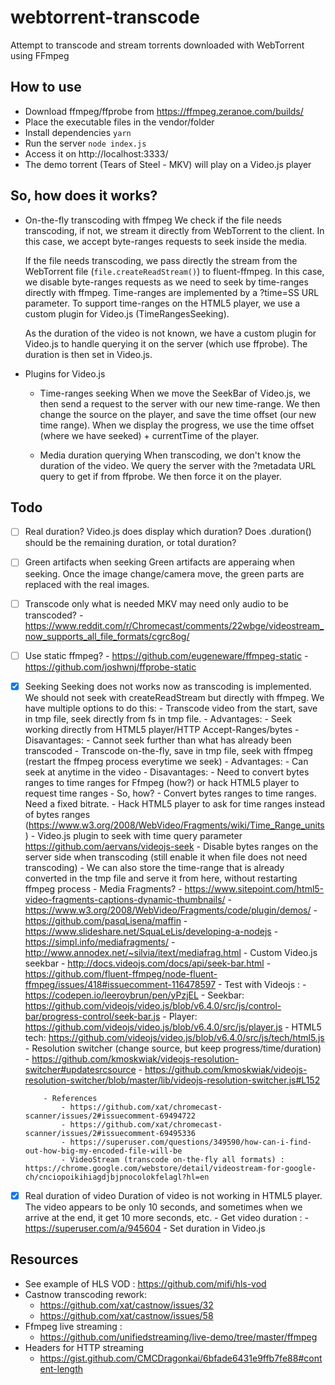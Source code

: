 # webtorrent-transcode
Attempt to transcode and stream torrents downloaded with WebTorrent using FFmpeg

## How to use

- Download ffmpeg/ffprobe from https://ffmpeg.zeranoe.com/builds/
- Place the executable files in the vendor/folder
- Install dependencies
  `yarn`
- Run the server
  `node index.js`
- Access it on http://localhost:3333/
- The demo torrent (Tears of Steel - MKV) will play on a Video.js player

## So, how does it works?

- On-the-fly transcoding with ffmpeg
  We check if the file needs transcoding, if not, we stream it directly from WebTorrent to the client.
  In this case, we accept byte-ranges requests to seek inside the media.

  If the file needs transcoding, we pass directly the stream from the WebTorrent file (`file.createReadStream()`) to fluent-ffmpeg.
  In this case, we disable byte-ranges requests as we need to seek by time-ranges directly with ffmpeg.
  Time-ranges are implemented by a ?time=SS URL parameter.
  To support time-ranges on the HTML5 player, we use a custom plugin for Video.js (TimeRangesSeeking).

  As the duration of the video is not known, we have a custom plugin for Video.js to handle querying it on the server (which use ffprobe). The duration is then set in Video.js.

- Plugins for Video.js
    - Time-ranges seeking
      When we move the SeekBar of Video.js, we then send a request to the server with our new time-range.
      We then change the source on the player, and save the time offset (our new time range).
      When we display the progress, we use the time offset (where we have seeked) + currentTime of the player.

    - Media duration querying
      When transcoding, we don't know the duration of the video.
      We query the server with the ?metadata URL query to get if from ffprobe.
      We then force it on the player.

## Todo

- [ ] Real duration?
      Video.js does display which duration?
      Does .duration() should be the remaining duration, or total duration?
- [ ] Green artifacts when seeking
      Green artifacts are apperaing when seeking.
      Once the image change/camera move, the green parts are replaced with the real images.
- [ ] Transcode only what is needed
      MKV may need only audio to be transcoded?
      - https://www.reddit.com/r/Chromecast/comments/22wbge/videostream_now_supports_all_file_formats/cgrc8og/
- [ ] Use static ffmpeg?
      - https://github.com/eugeneware/ffmpeg-static
      - https://github.com/joshwnj/ffprobe-static
- [x] Seeking
      Seeking does not works now as transcoding is implemented.
      We should not seek with createReadStream but directly with ffmpeg.
      We have multiple options to do this:
      - Transcode video from the start, save in tmp file, seek directly from fs in tmp file.
          - Advantages:
              - Seek working directly from HTML5 player/HTTP Accept-Ranges/bytes
          - Disavantages:
              - Cannot seek further than what has already been transcoded
      - Transcode on-the-fly, save in tmp file, seek with ffmpeg (restart the ffmpeg process everytime we seek)
          - Advantages:
              - Can seek at anytime in the video
          - Disavantages:
              - Need to convert bytes ranges to time ranges for Ffmpeg (how?) or hack HTML5 player to request time ranges
          - So, how?
              - Convert bytes ranges to time ranges. Need a fixed bitrate.
              - Hack HTML5 player to ask for time ranges instead of bytes ranges (https://www.w3.org/2008/WebVideo/Fragments/wiki/Time_Range_units)
                  - Video.js plugin to seek with time query parameter https://github.com/aervans/videojs-seek
                  - Disable bytes ranges on the server side when transcoding (still enable it when file does not need transcoding)
              - We can also store the time-range that is already converted in the tmp file and serve it from here, without restarting ffmpeg process
              - Media Fragments?
                  - https://www.sitepoint.com/html5-video-fragments-captions-dynamic-thumbnails/
                  - https://www.w3.org/2008/WebVideo/Fragments/code/plugin/demos/
                  - https://github.com/pasqLisena/maffin
                  - https://www.slideshare.net/SquaLeLis/developing-a-nodejs
                  - https://simpl.info/mediafragments/
                  - http://www.annodex.net/~silvia/itext/mediafrag.html
              - Custom Video.js seekbar
                  - http://docs.videojs.com/docs/api/seek-bar.html
                  - https://github.com/fluent-ffmpeg/node-fluent-ffmpeg/issues/418#issuecomment-116478597
              - Test with Videojs :
                  - https://codepen.io/leeroybrun/pen/yPzjEL
                  - Seekbar: https://github.com/videojs/video.js/blob/v6.4.0/src/js/control-bar/progress-control/seek-bar.js
                  - Player: https://github.com/videojs/video.js/blob/v6.4.0/src/js/player.js
                  - HTML5 tech: https://github.com/videojs/video.js/blob/v6.4.0/src/js/tech/html5.js
              - Resolution switcher (change source, but keep progress/time/duration)
                  - https://github.com/kmoskwiak/videojs-resolution-switcher#updatesrcsource
                  - https://github.com/kmoskwiak/videojs-resolution-switcher/blob/master/lib/videojs-resolution-switcher.js#L152

          - References
              - https://github.com/xat/chromecast-scanner/issues/2#issuecomment-69494722
              - https://github.com/xat/chromecast-scanner/issues/2#issuecomment-69495336
              - https://superuser.com/questions/349590/how-can-i-find-out-how-big-my-encoded-file-will-be
              - VideoStream (transcode on-the-fly all formats) : https://chrome.google.com/webstore/detail/videostream-for-google-ch/cnciopoikihiagdjbjpnocolokfelagl?hl=en

- [x] Real duration of video
      Duration of video is not working in HTML5 player. 
      The video appears to be only 10 seconds, and sometimes when we arrive at the end, it get 10 more seconds, etc.
      - Get video duration :
          - https://superuser.com/a/945604
      - Set duration in Video.js

## Resources

- See example of HLS VOD : https://github.com/mifi/hls-vod
- Castnow transcoding rework: 
    - https://github.com/xat/castnow/issues/32
    - https://github.com/xat/castnow/issues/58
- Ffmpeg live streaming :
    - https://github.com/unifiedstreaming/live-demo/tree/master/ffmpeg
- Headers for HTTP streaming
    - https://gist.github.com/CMCDragonkai/6bfade6431e9ffb7fe88#content-length